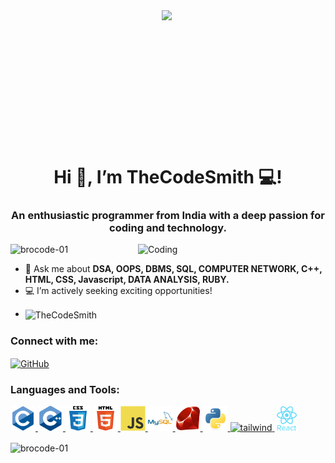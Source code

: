 <div style="
  display: flex;
  justify-content: center;
  align-items: center;
  height: 400px;
  width: 500px;">
<img src="https://miro.medium.com/v2/resize:fit:996/0*t8LuHwuaiC6dec2J.png">
</div>

<h1 align="center">Hi 👋, I’m TheCodeSmith 💻! </h1>
<h3 align="center">An enthusiastic programmer from India with a deep passion for coding and technology.</h3>

<img align="right" alt="Coding" width="300" src="https://img.freepik.com/free-vector/linear-web-development-illustration_1257-357.jpg?t=st=1734175263~exp=1734178863~hmac=2c39ad8b5afe5ff9649f4fd3b78d695f4d96f7e5c2c9def25db3ffd11e6f7c3e&w=1060">


<p align="left"> <img src="https://komarev.com/ghpvc/?username=brocode-01&label=Profile%20views&color=0e75b6&style=flat" alt="brocode-01" /> </p>

- 💬 Ask me about **DSA, OOPS, DBMS, SQL, COMPUTER NETWORK, C++, HTML, CSS, Javascript, DATA ANALYSIS, RUBY.**
- 💻 I’m actively seeking exciting opportunities!
- <p><img align="center" src="https://github-readme-streak-stats.herokuapp.com/?user=brocode-01" alt="TheCodeSmith" /></p>

<h3 align="left">Connect with me:</h3>
<p align="left">
  <a href="https://github.com/brocode-01" target="blank"><img align="center" src="https://cdn-icons-png.flaticon.com/512/733/733553.png" alt="GitHub" height="30" width="30" /></a>
</p>

<h3 align="left">Languages and Tools:</h3>
<p align="left">
  <a href="https://www.cprogramming.com/" target="_blank" rel="noreferrer"> 
    <img src="https://raw.githubusercontent.com/devicons/devicon/master/icons/c/c-original.svg" alt="c" width="40" height="40"/> 
  </a> 
  <a href="https://www.w3schools.com/cpp/" target="_blank" rel="noreferrer"> 
    <img src="https://raw.githubusercontent.com/devicons/devicon/master/icons/cplusplus/cplusplus-original.svg" alt="cplusplus" width="40" height="40"/> 
  </a> 
  <a href="https://www.w3schools.com/css/" target="_blank" rel="noreferrer"> 
    <img src="https://raw.githubusercontent.com/devicons/devicon/master/icons/css3/css3-original-wordmark.svg" alt="css3" width="40" height="40"/> 
  </a> 
  <a href="https://www.w3.org/html/" target="_blank" rel="noreferrer"> 
    <img src="https://raw.githubusercontent.com/devicons/devicon/master/icons/html5/html5-original-wordmark.svg" alt="html5" width="40" height="40"/> 
  </a> 
  <a href="https://developer.mozilla.org/en-US/docs/Web/JavaScript" target="_blank" rel="noreferrer"> 
    <img src="https://raw.githubusercontent.com/devicons/devicon/master/icons/javascript/javascript-original.svg" alt="javascript" width="40" height="40"/> 
  </a> 
  <a href="https://www.mysql.com/" target="_blank" rel="noreferrer"> 
    <img src="https://raw.githubusercontent.com/devicons/devicon/master/icons/mysql/mysql-original-wordmark.svg" alt="mysql" width="40" height="40"/> 
  </a> 
  <a href="https://www.ruby-lang.org/en/" target="_blank" rel="noreferrer"> 
  <img src="https://raw.githubusercontent.com/devicons/devicon/master/icons/ruby/ruby-original.svg" alt="ruby" width="40" height="40"/> 
</a>
  <a href="https://www.python.org" target="_blank" rel="noreferrer"> 
    <img src="https://raw.githubusercontent.com/devicons/devicon/master/icons/python/python-original.svg" alt="python" width="40" height="40"/> 
  </a> 
  <a href="https://tailwindcss.com/" target="_blank" rel="noreferrer"> 
    <img src="https://www.vectorlogo.zone/logos/tailwindcss/tailwindcss-icon.svg" alt="tailwind" width="40" height="40"/> 
  </a> 
  <a href="https://reactjs.org/" target="_blank" rel="noreferrer"> 
    <img src="https://raw.githubusercontent.com/devicons/devicon/master/icons/react/react-original-wordmark.svg" alt="react" width="40" height="40"/> 
  </a>
</p>

<p>
  <img align="center" src="https://github-readme-stats.vercel.app/api/top-langs?username=brocode-01&show_icons=true&locale=en&layout=compact" alt="brocode-01" />
  
</p>


